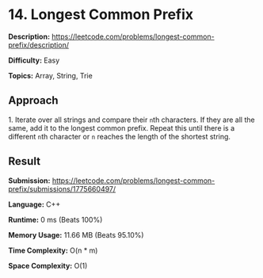 # 14. Longest Common Prefix

**Description:** https://leetcode.com/problems/longest-common-prefix/description/

**Difficulty:** Easy

**Topics:** Array, String, Trie


## Approach

1\. Iterate over all strings and compare their `n`th characters. If they are all the same, add it to the longest common prefix. Repeat this until there is a different `n`th character or `n` reaches the length of the shortest string.


## Result

**Submission:** https://leetcode.com/problems/longest-common-prefix/submissions/1775660497/

**Language:** C++

**Runtime:** 0 ms (Beats 100%)

**Memory Usage:** 11.66 MB (Beats 95.10%)

**Time Complexity:** O(n * m)

**Space Complexity:** O(1)
